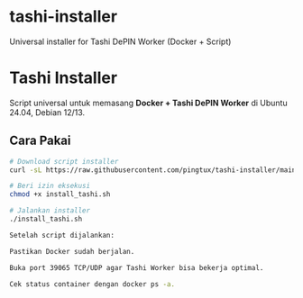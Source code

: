 # tashi-installer
Universal installer for Tashi DePIN Worker (Docker + Script)

# Tashi Installer

Script universal untuk memasang **Docker + Tashi DePIN Worker** di Ubuntu 24.04, Debian 12/13.

## Cara Pakai
```bash
# Download script installer
curl -sL https://raw.githubusercontent.com/pingtux/tashi-installer/main/install_tashi.sh -o install_tashi.sh```

# Beri izin eksekusi
chmod +x install_tashi.sh

# Jalankan installer
./install_tashi.sh

Setelah script dijalankan:

Pastikan Docker sudah berjalan.

Buka port 39065 TCP/UDP agar Tashi Worker bisa bekerja optimal.

Cek status container dengan docker ps -a.
